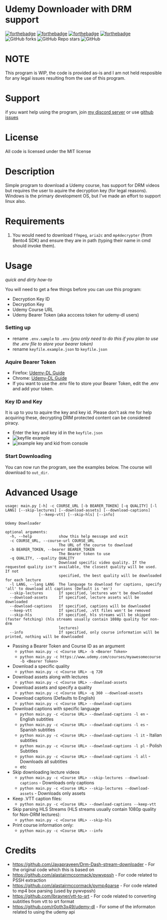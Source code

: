 # Udemy Downloader with DRM support

[![forthebadge](https://forthebadge.com/images/badges/built-with-love.svg)](https://forthebadge.com)
[![forthebadge](https://forthebadge.com/images/badges/designed-in-ms-paint.svg)](https://forthebadge.com)
[![forthebadge](https://forthebadge.com/images/badges/made-with-python.svg)](https://forthebadge.com)
[![forthebadge](https://forthebadge.com/images/badges/approved-by-george-costanza.svg)](https://forthebadge.com)
![GitHub forks](https://img.shields.io/github/forks/Puyodead1/udemy-downloader?style=for-the-badge)
![GitHub Repo stars](https://img.shields.io/github/stars/Puyodead1/udemy-downloader?style=for-the-badge)
![GitHub](https://img.shields.io/github/license/Puyodead1/udemy-downloader?style=for-the-badge)

# NOTE

This program is WIP, the code is provided as-is and I am not held resposible for any legal issues resulting from the use of this program.

# Support

if you want help using the program, join [my discord server](https://discord.gg/5B3XVb4RRX) or use [github issues](https://github.com/Puyodead1/udemy-downloader/issues)

# License

All code is licensed under the MIT license

# Description

Simple program to download a Udemy course, has support for DRM videos but requires the user to aquire the decryption key (for legal reasons).<br>
Windows is the primary development OS, but I've made an effort to support linux also.

# Requirements

1. You would need to download `ffmpeg`, `aria2c` and `mp4decrypter` (from Bento4 SDK) and ensure they are in path (typing their name in cmd should invoke them).

# Usage

_quick and dirty how-to_

You will need to get a few things before you can use this program:

- Decryption Key ID
- Decryption Key
- Udemy Course URL
- Udemy Bearer Token (aka acccess token for udemy-dl users)

### Setting up

- rename `.env.sample` to `.env` _(you only need to do this if you plan to use the .env file to store your bearer token)_
- rename `keyfile.example.json` to `keyfile.json`

### Aquire Bearer Token

- Firefox: [Udemy-DL Guide](https://github.com/r0oth3x49/udemy-dl/issues/389#issuecomment-491903900)
- Chrome: [Udemy-DL Guide](https://github.com/r0oth3x49/udemy-dl/issues/389#issuecomment-492569372)
- If you want to use the .env file to store your Bearer Token, edit the .env and add your token.

### Key ID and Key

It is up to you to aquire the key and key id. Please don't ask me for help acquiring these, decrypting DRM protected content can be considered piracy.

- Enter the key and key id in the `keyfile.json`
- ![keyfile example](https://i.imgur.com/e5aU0ng.png)
- ![example key and kid from console](https://i.imgur.com/awgndZA.png)

### Start Downloading

You can now run the program, see the examples below. The course will download to `out_dir`.

# Advanced Usage

```
usage: main.py [-h] -c COURSE_URL [-b BEARER_TOKEN] [-q QUALITY] [-l LANG] [--skip-lectures] [--download-assets] [--download-captions]
               [--keep-vtt] [--skip-hls] [--info]

Udemy Downloader

optional arguments:
  -h, --help            show this help message and exit
  -c COURSE_URL, --course-url COURSE_URL
                        The URL of the course to download
  -b BEARER_TOKEN, --bearer BEARER_TOKEN
                        The Bearer token to use
  -q QUALITY, --quality QUALITY
                        Download specific video quality. If the requested quality isn't available, the closest quality will be used. If not
                        specified, the best quality will be downloaded for each lecture
  -l LANG, --lang LANG  The language to download for captions, specify 'all' to download all captions (Default is 'en')
  --skip-lectures       If specified, lectures won't be downloaded
  --download-assets     If specified, lecture assets will be downloaded
  --download-captions   If specified, captions will be downloaded
  --keep-vtt            If specified, .vtt files won't be removed
  --skip-hls            If specified, hls streams will be skipped (faster fetching) (hls streams usually contain 1080p quality for non-drm
                        lectures)
  --info                If specified, only course information will be printed, nothing will be downloaded
```

- Passing a Bearer Token and Course ID as an argument
  - `python main.py -c <Course URL> -b <Bearer Token>`
  - `python main.py -c https://www.udemy.com/courses/myawesomecourse -b <Bearer Token>`
- Download a specific quality
  - `python main.py -c <Course URL> -q 720`
- Download assets along with lectures
  - `python main.py -c <Course URL> --download-assets`
- Download assets and specify a quality
  - `python main.py -c <Course URL> -q 360 --download-assets`
- Download captions (Defaults to English)
  - `python main.py -c <Course URL> --download-captions`
- Download captions with specific language
  - `python main.py -c <Course URL> --download-captions -l en` - English subtitles
  - `python main.py -c <Course URL> --download-captions -l es` - Spanish subtitles
  - `python main.py -c <Course URL> --download-captions -l it` - Italian subtitles
  - `python main.py -c <Course URL> --download-captions -l pl` - Polish Subtitles
  - `python main.py -c <Course URL> --download-captions -l all` - Downloads all subtitles
  - etc
- Skip downloading lecture videos
  - `python main.py -c <Course URL> --skip-lectures --download-captions` - Downloads only captions
  - `python main.py -c <Course URL> --skip-lectures --download-assets` - Downloads only assets
- Keep .VTT caption files:
  - `python main.py -c <Course URL> --download-captions --keep-vtt`
- Skip parsing HLS Streams (HLS streams usually contain 1080p quality for Non-DRM lectures):
  - `python main.py -c <Course URL> --skip-hls`
- Print course information only:
  - `python main.py -c <Course URL> --info`

# Credits

- https://github.com/Jayapraveen/Drm-Dash-stream-downloader - For the original code which this is based on
- https://github.com/alastairmccormack/pywvpssh - For code related to PSSH extraction
- https://github.com/alastairmccormack/pymp4parse - For code related to mp4 box parsing (used by pywvpssh)
- https://github.com/lbrayner/vtt-to-srt - For code related to converting subtitles from vtt to srt format
- https://github.com/r0oth3x49/udemy-dl - For some of the informaton related to using the udemy api

